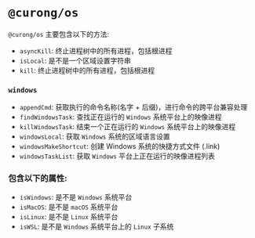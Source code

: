 # `@curong/os`


`@curong/os` 主要包含以下的方法:

- `asyncKill`: 终止进程树中的所有进程，包括根进程
- `isLocal`: 是不是一个区域设置字符串
- `kill`: 终止进程树中的所有进程，包括根进程

### `windows`

- `appendCmd`: 获取执行的命令名称(名字 + 后缀)，进行命令的跨平台兼容处理
- `findWindowsTask`: 查找正在运行的 `Windows` 系统平台上的映像进程
- `killWindowsTask`: 结束一个正在运行的 `Windows` 系统平台上的映像进程
- `windowsLocal`: 获取 `Windows` 系统的区域语言设置
- `windowsMakeShortcut`: 创建 Windows 系统的快捷方式文件 (.link)
- `windowsTaskList`: 获取 `Windows` 平台上正在运行的映像进程列表

### 包含以下的属性:

- `isWindows`: 是不是 `Windows` 系统平台
- `isMacOS`: 是不是 `macOS` 系统平台
- `isLinux`: 是不是 `Linux` 系统平台
- `isWSL`: 是不是 `Windows` 系统平台上的 `Linux` 子系统
